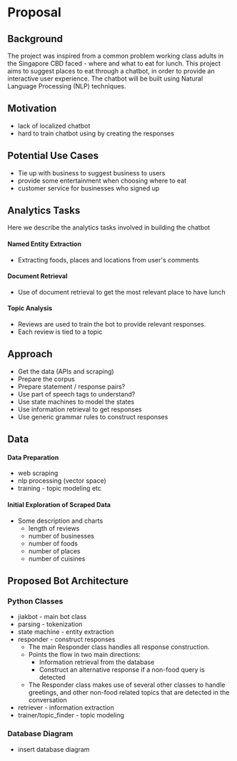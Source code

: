 # Proposal

## Background
The project was inspired from a common problem working class adults in the Singapore CBD faced - where and what to eat for lunch. This project aims to suggest places to eat through a chatbot, in order to provide an interactive user experience. The chatbot will be built using Natural Language Processing (NLP) techniques.

## Motivation
* lack of localized chatbot
* hard to train chatbot using by creating the responses

## Potential Use Cases
* Tie up with business to suggest business to users
* provide some entertainment when choosing where to eat
* customer service for businesses who signed up

## Analytics Tasks
Here we describe the analytics tasks involved in building the chatbot

#### Named Entity Extraction
* Extracting foods, places and locations from user's comments

#### Document Retrieval
* Use of document retrieval to get the most relevant place to have lunch

#### Topic Analysis
* Reviews are used to train the bot to provide relevant responses.
* Each review is tied to a topic

## Approach
* Get the data (APIs and scraping)
* Prepare the corpus
* Prepare statement / response pairs?
* Use part of speech tags to understand?
* Use state machines to model the states
* Use information retrieval to get responses
* Use generic grammar rules to construct responses

## Data

#### Data Preparation
* web scraping
* nlp processing (vector space)
* training - topic modeling etc

#### Initial Exploration of Scraped Data
* Some description and charts
    * length of reviews
    * number of businesses
    * number of foods
    * number of places
    * number of cuisines

## Proposed Bot Architecture
### Python Classes
* jiakbot - main bot class
* parsing - tokenization
* state machine - entity extraction
* responder - construct responses
    * The main Responder class handles all response construction.
    * Points the flow in two main directions:
        * Information retrieval from the database
        * Construct an alternative response if a non-food query is detected
    * The Responder class makes use of several other classes to handle greetings, and other non-food related topics that are detected in the conversation
* retriever - information extraction
* trainer/topic_finder - topic modeling

### Database Diagram
* insert database diagram
